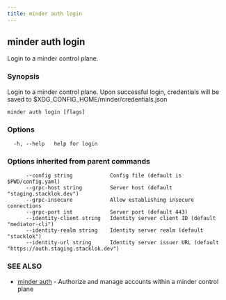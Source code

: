 ```yaml
---
title: minder auth login
---
```

## minder auth login

Login to a minder control plane.

### Synopsis

Login to a minder control plane. Upon successful login, credentials
will be saved to $XDG_CONFIG_HOME/minder/credentials.json

```
minder auth login [flags]
```

### Options

```
  -h, --help   help for login
```

### Options inherited from parent commands

```
      --config string            Config file (default is $PWD/config.yaml)
      --grpc-host string         Server host (default "staging.stacklok.dev")
      --grpc-insecure            Allow establishing insecure connections
      --grpc-port int            Server port (default 443)
      --identity-client string   Identity server client ID (default "mediator-cli")
      --identity-realm string    Identity server realm (default "stacklok")
      --identity-url string      Identity server issuer URL (default "https://auth.staging.stacklok.dev")
```

### SEE ALSO

* [minder auth](minder_auth.md)	 - Authorize and manage accounts within a minder control plane

